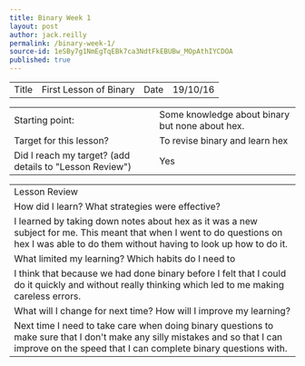 ```yaml
---
title: Binary Week 1
layout: post
author: jack.reilly
permalink: /binary-week-1/
source-id: 1eSBy7g1NmEgTqEBk7ca3NdtFkEBUBw_MOpAthIYCDOA
published: true
---
```

<table>
  <tr>
    <td>Title</td>
    <td>First Lesson of Binary</td>
    <td>Date</td>
    <td>19/10/16</td>
  </tr>
</table>


<table>
  <tr>
    <td>Starting point:</td>
    <td>Some knowledge about binary but none about hex.</td>
  </tr>
  <tr>
    <td>Target for this lesson?</td>
    <td>To revise binary and learn hex</td>
  </tr>
  <tr>
    <td>Did I reach my target? 
(add details to "Lesson Review")</td>
    <td>Yes</td>
  </tr>
</table>


<table>
  <tr>
    <td>Lesson Review</td>
  </tr>
  <tr>
    <td>How did I learn? What strategies were effective? </td>
  </tr>
  <tr>
    <td>I learned by taking down notes about hex as it was a new subject for me. This meant that when I went to do questions on hex I was able to do them without having to look up how to do it.</td>
  </tr>
  <tr>
    <td>What limited my learning? Which habits do I need to </td>
  </tr>
  <tr>
    <td>I think that because we had done binary before I felt that I could do it quickly and without really thinking which led to me making careless errors.</td>
  </tr>
  <tr>
    <td>What will I change for next time? How will I improve my learning?</td>
  </tr>
  <tr>
    <td>Next time I need to take care when doing binary questions to make sure that I don't make any silly mistakes and so that I can improve on the speed that I can complete binary questions with.</td>
  </tr>
</table>


